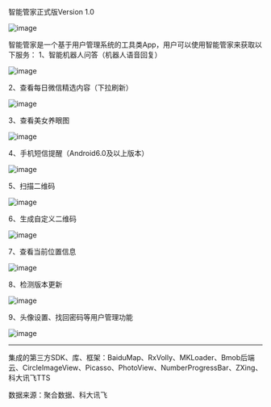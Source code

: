 智能管家正式版Version 1.0

![image](https://github.com/WindFromFarEast/SmartButler/blob/master/resultPic/cover.png)

智能管家是一个基于用户管理系统的工具类App，用户可以使用智能管家来获取以下服务：
1、智能机器人问答（机器人语音回复）

![image](https://github.com/WindFromFarEast/SmartButler/blob/master/resultPic/butler.png)

2、查看每日微信精选内容（下拉刷新）

![image](https://github.com/WindFromFarEast/SmartButler/blob/master/resultPic/wechat.png)

3、查看美女养眼图

![image](https://github.com/WindFromFarEast/SmartButler/blob/master/resultPic/girl.png)

4、手机短信提醒（Android6.0及以上版本）

![image](https://github.com/WindFromFarEast/SmartButler/blob/master/resultPic/sms.png)

5、扫描二维码

![image](https://github.com/WindFromFarEast/SmartButler/blob/master/resultPic/scan.jpg)

6、生成自定义二维码

![image](https://github.com/WindFromFarEast/SmartButler/blob/master/resultPic/qrcode.jpg)

7、查看当前位置信息

![image](https://github.com/WindFromFarEast/SmartButler/blob/master/resultPic/location.jpg)

8、检测版本更新

![image](https://github.com/WindFromFarEast/SmartButler/blob/master/resultPic/SmartButler_update.gif)

9、头像设置、找回密码等用户管理功能

![image](https://github.com/WindFromFarEast/SmartButler/blob/master/resultPic/avatar.png)



----------------------------------------------------------------------------------

集成的第三方SDK、库、框架：BaiduMap、RxVolly、MKLoader、Bmob后端云、CircleImageView、Picasso、PhotoView、NumberProgressBar、ZXing、科大讯飞TTS


数据来源：聚合数据、科大讯飞
